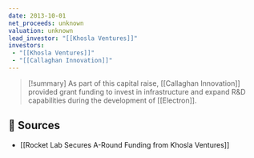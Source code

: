 ```yaml
---
date: 2013-10-01
net_proceeds: unknown
valuation: unknown
lead_investor: "[[Khosla Ventures]]"
investors: 
 - "[[Khosla Ventures]]"
 - "[[Callaghan Innovation]]"
---
```


>[!summary]
As part of this capital raise, [[Callaghan Innovation]] provided grant funding to invest in infrastructure and expand R&D capabilities during the development of [[Electron]].

## 🔗 Sources

- [[Rocket Lab Secures A-Round Funding from Khosla Ventures]]